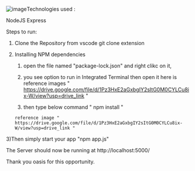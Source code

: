 ![image](https://github.com/MaheshGuptak1/OIBSIP/assets/123867660/a1057da2-6b37-4cfc-846c-a0684a99d0c3)Technologies used :

NodeJS
Express


Steps to run:

1) Clone the Repository from vscode git clone extension

2) Installing NPM dependencies
      1) open the file named "package-lock.json" and right clikc on it,
   
      2) you see option to run in Integrated Terminal then open it here is reference images " https://drive.google.com/file/d/1Pz3HxE2aGxbgIY2sItG0M0CYLCu8ix-W/view?usp=drive_link "
  
      3) then type below command   " npm install "
   
       reference image " https://drive.google.com/file/d/1Pz3HxE2aGxbgIY2sItG0M0CYLCu8ix-W/view?usp=drive_link " 



3)Then simply start your app  "npm app.js"



The Server should now be running at http://localhost:5000/


Thank you oasis for this opportunity.

